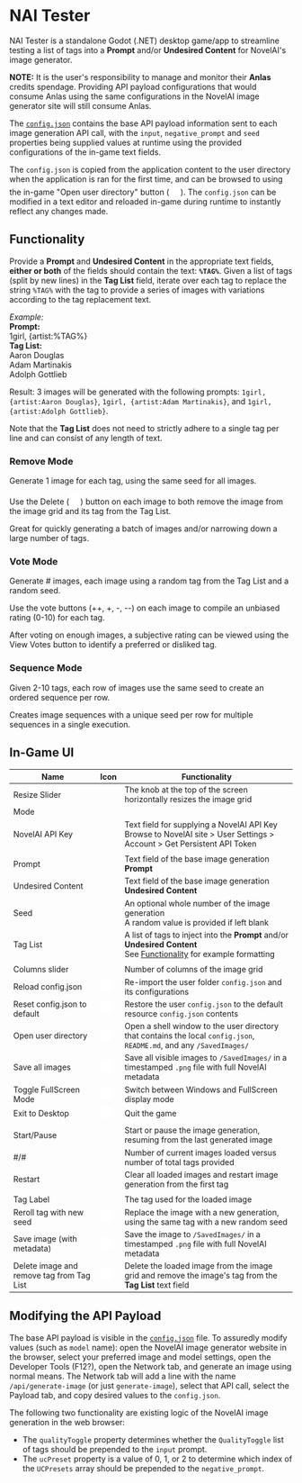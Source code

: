 # NAI Tester
NAI Tester is a standalone Godot (.NET) desktop game/app to streamline testing a list of tags into a **Prompt** and/or **Undesired Content** for NovelAI's image generator.

**NOTE:** It is the user's responsibility to manage and monitor their **Anlas** credits spendage. Providing API payload configurations that would consume Anlas using the same configurations in the NovelAI image generator site will still consume Anlas.

The [`config.json`](config.json) contains the base API payload information sent to each image generation API call, with the `input`, `negative_prompt` and `seed` properties being supplied values at runtime using the provided configurations of the in-game text fields.

The `config.json` is copied from the application content to the user directory when the application is ran for the first time, and can be browsed to using the in-game "Open user directory" button (<img src="Icons/icons8-open-folder-in-new-tab-50.png" width="20">). The `config.json` can be modified in a text editor and reloaded in-game during runtime to instantly reflect any changes made.

## Functionality
Provide a **Prompt** and **Undesired Content** in the appropriate text fields, **either or both** of the fields should contain the text: **`%TAG%`**. Given a list of tags (split by new lines) in the **Tag List** field, iterate over each tag to replace the string `%TAG%` with the tag to provide a series of images with variations according to the tag replacement text.

*Example:*<br >
**Prompt:**<br >
1girl, {artist:%TAG%}<br >
**Tag List:**<br >
Aaron Douglas<br >
Adam Martinakis<br >
Adolph Gottlieb

Result: 3 images will be generated with the following prompts: `1girl, {artist:Aaron Douglas}`, `1girl, {artist:Adam Martinakis}`, and `1girl, {artist:Adolph Gottlieb}`.

Note that the **Tag List** does not need to strictly adhere to a single tag per line and can consist of any length of text.

### Remove Mode
Generate 1 image for each tag, using the same seed for all images.

Use the Delete (<img src="Icons/icons8-delete-48.png" width="20">) button on each image to both remove the image from the image grid and its tag from the Tag List.

Great for quickly generating a batch of images and/or narrowing down a large number of tags.

### Vote Mode
Generate # images, each image using a random tag from the Tag List and a random seed.

Use the vote buttons (++, +, -, --) on each image to compile an unbiased rating (0-10) for each tag.

After voting on enough images, a subjective rating can be viewed using the View Votes button to identify a preferred or disliked tag.

### Sequence Mode
Given 2-10 tags, each row of images use the same seed to create an ordered sequence per row.

Creates image sequences with a unique seed per row for multiple sequences in a single execution.

## In-Game UI
|Name|Icon|Functionality|
|-|-|-|
|Resize Slider||The knob at the top of the screen horizontally resizes the image grid|
|Mode
|NovelAI API Key||Text field for supplying a NovelAI API Key<br />Browse to NovelAI site > User Settings > Account > Get Persistent API Token|
|||
|Prompt||Text field of the base image generation **Prompt**|
|Undesired Content||Text field of the base image generation **Undesired Content**|
|Seed||An optional whole number of the image generation<br />A random value is provided if left blank|
|Tag List||A list of tags to inject into the **Prompt** and/or **Undesired Content**<br >See [Functionality](#functionality) for example formatting|
||||
|Columns slider||Number of columns of the image grid|
|Reload config.json|<img src="Icons/icons8-reload-50.png" width="20">|Re-import the user folder `config.json` and its configurations|
|Reset config.json to default|<img src="Icons/icons8-reset-50.png" width="20">|Restore the user `config.json` to the default resource `config.json` contents|
|Open user directory|<img src="Icons/icons8-open-folder-in-new-tab-50.png" width="20">|Open a shell window to the user directory that contains the local `config.json`, `README.md`, and any `/SavedImages/`|
|Save all images|<img src="Icons/icons8-save-50.png" width="20">|Save all visible images to `/SavedImages/` in a timestamped `.png` file with full NovelAI metadata|
|Toggle FullScreen Mode|<img src="Icons/icons8-fit-to-width-50.png" width="20">|Switch between Windows and FullScreen display mode|
|Exit to Desktop|<img src="Icons/icons8-quit-50.png" width="20">|Quit the game|
||||
|Start/Pause||Start or pause the image generation, resuming from the last generated image|
|#/#||Number of current images loaded versus number of total tags provided|
|Restart||Clear all loaded images and restart image generation from the first tag|
||||
|Tag Label||The tag used for the loaded image|
|Reroll tag with new seed|<img src="Icons/icons8-reload-50.png" width="20">|Replace the image with a new generation, using the same tag with a new random seed|
|Save image (with metadata)|<img src="Icons/icons8-save-50.png" width="20">|Save the image to `/SavedImages/` in a timestamped `.png` file with full NovelAI metadata|
|Delete image and remove tag from Tag List|<img src="Icons/icons8-delete-48.png" width="20">|Delete the loaded image from the image grid and remove the image's tag from the **Tag List** text field|

## Modifying the API Payload
The base API payload is visible in the [`config.json`](config.json) file. To assuredly modify values (such as `model` name): open the NovelAI image generator website in the browser, select your preferred image and model settings, open the Developer Tools (F12?), open the Network tab, and generate an image using normal means. The Network tab will add a line with the name `/api/generate-image` (or just `generate-image`), select that API call, select the Payload tab, and copy desired values to the `config.json`.

The following two functionality are existing logic of the NovelAI image generation in the web browser:
- The `qualityToggle` property determines whether the `QualityToggle` list of tags should be prepended to the `input` prompt.
- The `ucPreset` property is a value of 0, 1, or 2 to determine which index of the `UCPresets` array should be prepended to the `negative_prompt`.
